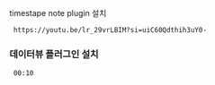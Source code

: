 timestape note plugin 설치

```timestamp-url 
 https://youtu.be/lr_29vrLBIM?si=uiC60Qdthih3uY0-
 ```

### 데이터뷰 플러그인 설치
```timestamp 
 00:10
 ```

